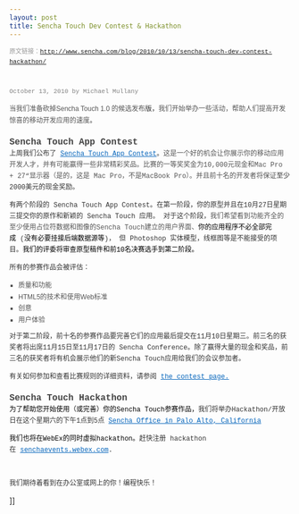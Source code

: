 ```yaml
---
layout: post
title: Sencha Touch Dev Contest & Hackathon
---
```

<p style="margin-top: 0px; margin-right: 0px; margin-bottom: 5px; margin-left: 0px; color: #999999; display: block; font-family: 'Lucida Grande', Verdana, Arial, sans-serif; font-size: 11px; font-weight: normal; letter-spacing: 0px; line-height: 18px; padding: 0px;" class="meta"><span style="font-family: Courier;">原文链接：</span><a href="http://www.sencha.com/blog/2010/10/13/sencha-touch-dev-contest-hackathon/"><span style="font-family: Courier;">http://www.sencha.com/blog/2010/10/13/sencha-touch-dev-contest-hackathon/</span></a></p>
<p style="margin-top: 0px; margin-right: 0px; margin-bottom: 5px; margin-left: 0px; color: #999999; display: block; font-family: 'Lucida Grande', Verdana, Arial, sans-serif; font-size: 11px; font-weight: normal; letter-spacing: 0px; line-height: 18px; padding: 0px;" class="meta">&nbsp;</p>
<p style="font-family: Helvetica, Arial, Verdana, Geneva, sans-serif; color: #555555; font-size: 12px; line-height: 18px;"><span style="color: gray; font-size: 11px; font-weight: normal; margin-bottom: 5px; display: block; font-family: Courier;" class="date-header">October 13, 2010 by Michael Mullany</span></p>
<div style="padding: 0px; margin: 0px;" class="entry">
<p style="margin-top: 0px; margin-right: 0px; margin-bottom: 12px; margin-left: 0px; color: #333333; font-family: Helvetica, Arial, Verdana, Geneva, sans-serif; font-size: 12px; line-height: 20px; padding: 0px;"><span style="font-family: Courier;"><span style="color: #555555; font-family: Helvetica, Arial, Verdana, Geneva, sans-serif;">当我们准备砍掉Sencha Touch 1.0 的候选发布</span>版，</span><span style="color: #555555;">我们开始举办一些活动，帮助人们提高开发惊喜的移动开发应用的速度</span><span style="font-family: Courier;">。</span></p>
<h3 style="margin-top: 1.2em; margin-right: 0px; margin-bottom: 2px; margin-left: 0px; font-size: 16px; font-weight: 600; font-family: 'Helvetica Neue', Helvetica, Arial, sans-serif; text-rendering: optimizelegibility; color: #444444; letter-spacing: normal; line-height: 18px; padding: 0px;"><span style="font-family: Courier;">Sencha Touch App Contest</span></h3>
<p style="margin-top: 0px; margin-right: 0px; margin-bottom: 12px; margin-left: 0px; color: #333333; font-family: Helvetica, Arial, Verdana, Geneva, sans-serif; font-size: 12px; line-height: 20px; padding: 0px;"><span style="font-family: Courier;">上周我们公布了&nbsp;</span><a style="color: #0464bb; text-decoration: underline;" href="http://www.sencha.com/contest/"><span style="font-family: Courier;">Sencha Touch App Contest</span></a><span style="font-family: Courier;">。</span><span style="color: #555555; font-family: verdana, 'courier new';">这是一个好的机会让你展示你的移动应用开发人才，并有可能赢得一些非常精彩奖品。</span><span style="color: #555555; font-family: verdana, 'courier new';">比赛的一等奖奖金为10,000元现金和Mac 
Pro + 27“显示器（是的，这是 Mac Pro，不是MacBook Pro）。并且前十名的开发者将保证</span><span style="font-family: Courier;">至少2000美元的现金奖励。</span></p>
<p style="margin-top: 0px; margin-right: 0px; margin-bottom: 12px; margin-left: 0px; color: #333333; font-family: Helvetica, Arial, Verdana, Geneva, sans-serif; font-size: 12px; line-height: 20px; padding: 0px;"><span style="font-family: Courier;">有两个阶段的 Sencha Touch App Contest。在第一阶段，你的原型并且在10月27日星期三提交你的原作和新颖的 Sencha Touch 应用。 对于这个阶段，</span><span style="color: #555555; font-family: verdana, 'courier new';">我们希望看到功能齐全的至少</span><span style="color: #555555; font-family: verdana, 'courier new';">使用占位符数据和图像的Sencha Touch建立的</span><span style="color: #555555; font-family: verdana, 'courier new';">用户界面、</span><span style="color: #000000; font-family: verdana, 'courier new';">你的应用程序不必全部完成</span><span style="font-family: Courier;">&nbsp;(</span><span style="color: #000000; font-family: verdana, 'courier new';">没有必要挂接后端数据源等</span><span style="font-family: Courier;">)， 但 Photoshop 实体模型，线框图等是不能接受的项目。</span><span style="color: #000000; font-family: verdana, 'courier new';">我们的评委将审查原型稿件和前10名决赛选手到第二阶段。</span><span style="font-family: Courier;">&nbsp;</span></p>
<p style="margin-top: 0px; margin-right: 0px; margin-bottom: 12px; margin-left: 0px; color: #333333; font-family: Helvetica, Arial, Verdana, Geneva, sans-serif; font-size: 12px; line-height: 20px; padding: 0px;"><span style="font-family: Courier;">所有的参赛作品会被评估：</span></p>
<ul style="margin-top: 10px; margin-right: 16px; margin-bottom: 10px; margin-left: 16px; list-style-type: square; list-style-position: initial; list-style-image: url(http://www.sencha.com/assets/images/arrow-blue.gif); color: #555555; font-family: Helvetica, Arial, Verdana, Geneva, sans-serif; font-size: 12px; line-height: 20px; padding: 0px;">
<li style="margin-top: 2px; margin-right: 10px; margin-bottom: 2px; margin-left: 0px; line-height: 1.5em; padding: 0px;"><span style="font-family: Courier;">质量和功能</span></li>
<li style="margin-top: 2px; margin-right: 10px; margin-bottom: 2px; margin-left: 0px; line-height: 1.5em; padding: 0px;">HTML5的技术和使用Web标准</li>
<li style="margin-top: 2px; margin-right: 10px; margin-bottom: 2px; margin-left: 0px; line-height: 1.5em; padding: 0px;"><span style="font-family: Courier;">创意</span></li>
<li style="margin-top: 2px; margin-right: 10px; margin-bottom: 2px; margin-left: 0px; line-height: 1.5em; padding: 0px;"><span style="font-family: Courier;">用户体验</span></li>
</ul>
<p style="margin-top: 0px; margin-right: 0px; margin-bottom: 12px; margin-left: 0px; color: #333333; font-family: Helvetica, Arial, Verdana, Geneva, sans-serif; font-size: 12px; line-height: 20px; padding: 0px;"><span style="font-family: Courier;">对于第二阶段，前十名的参赛作品要完善它们的应用最后提交在11月10日星期三。前三名的获奖者将出席11月15日至11月17日的 Sencha Conference。除了赢得大量的现金和奖品，前三名的获奖者将有机会展示他们的新Sencha Touch应用给我们的会议参加者。</span></p>
<p style="margin-top: 0px; margin-right: 0px; margin-bottom: 12px; margin-left: 0px; color: #333333; font-family: Helvetica, Arial, Verdana, Geneva, sans-serif; font-size: 12px; line-height: 20px; padding: 0px;"><span style="font-family: Courier;">有关如何参加和查看比赛规则的详细资料，请参阅&nbsp;</span><a style="color: #0464bb; text-decoration: underline;" href="http://www.sencha.com/contest/"><span style="font-family: Courier;">the contest page.</span></a></p>
<h3 style="margin-top: 1.2em; margin-right: 0px; margin-bottom: 2px; margin-left: 0px; font-size: 16px; font-weight: 600; font-family: 'Helvetica Neue', Helvetica, Arial, sans-serif; text-rendering: optimizelegibility; color: #444444; letter-spacing: normal; line-height: 18px; padding: 0px;"><span style="font-family: Courier;">Sencha Touch Hackathon</span></h3>
<p style="margin-top: 0px; margin-right: 0px; margin-bottom: 12px; margin-left: 0px; color: #333333; font-family: Helvetica, Arial, Verdana, Geneva, sans-serif; font-size: 12px; line-height: 20px; padding: 0px;"><span style="font-family: Courier;"><span style="color: #000000; font-family: verdana, 'courier new';">为了帮助您开始使用（或完善）</span></span><span style="color: #000000; font-family: verdana, 'courier new';">你的</span><span style="font-family: Courier;"><span style="color: #000000; font-family: verdana, 'courier new';">Sencha Touch参赛作品，</span>我们将举办Hackathon/开放日在这个星期六的下午1点到5点<span style="font-family: Helvetica, Arial, Verdana, Geneva, sans-serif;"><span style="font-family: Courier;">&nbsp;</span><a style="color: #0464bb; text-decoration: underline;" target="_blank" href="http://maps.google.com/maps?f=q&amp;source=s_q&amp;hl=en&amp;geocode=&amp;q=525+University+Ave,+Palo+Alto,+CA+94301&amp;sll=37.448896,-122.159338&amp;sspn=0.008211,0.006899&amp;ie=UTF8&amp;hq=&amp;hnear=525+University+Ave,+Palo+Alto,+Santa+Clara,+California+94301&amp;t=h&amp;z=17&amp;iwloc=A"><span style="font-family: Courier;">Sencha Office in Palo Alto, California</span></a></span></span></p>
<p style="margin-top: 0px; margin-right: 0px; margin-bottom: 12px; margin-left: 0px; color: #333333; font-family: Helvetica, Arial, Verdana, Geneva, sans-serif; font-size: 12px; line-height: 20px; padding: 0px;"><span id="aeaoofnhgocdbnbeljkmbjdmhbcokfdb-mousedown" style="font-family: Courier;"><span style="color: #000000; font-family: verdana, 'courier new';">我们也将在WebEx的同时虚拟hackathon。</span>赶快注册 hackathon 在&nbsp;</span><a style="color: #0464bb; text-decoration: underline;" target="_blank" href="https://senchaevents.webex.com/senchaevents/onstage/g.php?t=a&amp;d=666144486"><span style="font-family: Courier;">senchaevents.webex.com</span></a><span style="font-family: Courier;">.</span></p>
<p style="margin-top: 0px; margin-right: 0px; margin-bottom: 12px; margin-left: 0px; padding: 0px;"><span style="font-family: Courier;" face="Courier">&nbsp;</span></p>
<p style="margin-top: 0px; margin-right: 0px; margin-bottom: 12px; margin-left: 0px; padding: 0px;"><span style="font-family: Courier;" face="Courier"><span style="color: #333333;" color="#333333"><span id="aeaoofnhgocdbnbeljkmbjdmhbcokfdb-mousedown" style="font-size: 12px; line-height: 20px;">我们期待着看到在办公室或网上的你！编程快乐！</span></span></span></p>

</div>]]